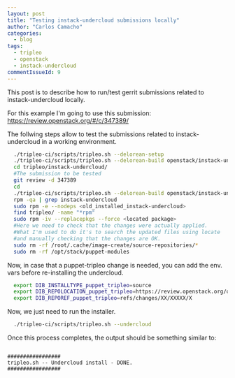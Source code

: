 ```yaml
---
layout: post
title: "Testing instack-undercloud submissions locally"
author: "Carlos Camacho"
categories:
  - blog
tags:
  - tripleo
  - openstack
  - instack-undercloud
commentIssueId: 9
---
```


This post is to describe how to run/test gerrit submissions related to instack-undercloud locally.

For this example I'm going to use this submission: https://review.openstack.org/#/c/347389/

The follwing steps allow to test the submissions related to instack-undercloud
in a working environment.

```bash
  ./tripleo-ci/scripts/tripleo.sh --delorean-setup
  ./tripleo-ci/scripts/tripleo.sh --delorean-build openstack/instack-undercloud
  cd tripleo/instack-undercloud/
  #The submission to be tested
  git review -d 347389
  cd
  ./tripleo-ci/scripts/tripleo.sh --delorean-build openstack/instack-undercloud
  rpm -qa | grep instack-undercloud
  sudo rpm -e --nodeps <old_installed_instack-undercloud>
  find tripleo/ -name "*rpm"
  sudo rpm -iv --replacepkgs --force <located package>
  #Here we need to check that the changes were actually applied.
  #What I'm used to do it's to search the updated files using locate
  #and manually checking that the changes are OK.
  sudo rm -rf /root/.cache/image-create/source-repositories/*
  sudo rm -rf /opt/stack/puppet-modules
```

Now, in case that a puppet-tripleo change is needed, you can add the env. vars before
re-installing the undercloud.

```bash
  export DIB_INSTALLTYPE_puppet_tripleo=source
  export DIB_REPOLOCATION_puppet_tripleo=https://review.openstack.org/openstack/puppet-tripleo
  export DIB_REPOREF_puppet_tripleo=refs/changes/XX/XXXXX/X
```

Now, we just need to run the installer.

```bash
  ./tripleo-ci/scripts/tripleo.sh --undercloud
```

Once this process completes, the output should be something similar to:

```text

#################
tripleo.sh -- Undercloud install - DONE.
#################

```
